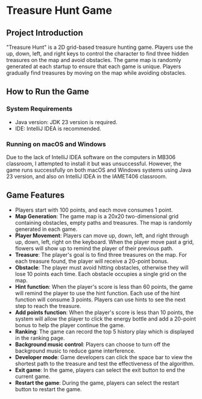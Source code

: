 # Treasure Hunt Game

## Project Introduction
"Treasure Hunt" is a 2D grid-based treasure hunting game. Players use the up, down, left, and right keys to control the character to find three hidden treasures on the map and avoid obstacles. The game map is randomly generated at each startup to ensure that each game is unique. Players gradually find treasures by moving on the map while avoiding obstacles.

## How to Run the Game

### System Requirements
- Java version: JDK 23 version is required.
- IDE: IntelliJ IDEA is recommended.

### Running on macOS and Windows
Due to the lack of IntelliJ IDEA software on the computers in MB306 classroom, I attempted to install it but was unsuccessful. However, the game runs successfully on both macOS and Windows systems using Java 23 version, and also on IntelliJ IDEA in the IAMET406 classroom.

## Game Features
- Players start with 100 points, and each move consumes 1 point.
- **Map Generation**: The game map is a 20x20 two-dimensional grid containing obstacles, empty paths and treasures. The map is randomly generated in each game.
- **Player Movement**: Players can move up, down, left, and right through up, down, left, right on the keyboard. When the player move past a grid, flowers will show up to remind the player of their previous path.
- **Treasure**: The player's goal is to find three treasures on the map. For each treasure found, the player will receive a 20-point bonus.
- **Obstacle**: The player must avoid hitting obstacles, otherwise they will lose 10 points each time. Each obstacle occupies a single grid on the map.
- **Hint function**: When the player's score is less than 60 points, the game will remind the player to use the hint function. Each use of the hint function will consume 3 points. Players can use hints to see the next step to reach the treasure.
- **Add points function**: When the player's score is less than 10 points, the system will allow the player to click the energy bottle and add a 20-point bonus to help the player continue the game.
- **Ranking**: The game can record the top 5 history play which is displayed in the ranking page.
- **Background music control**: Players can choose to turn off the background music to reduce game interference.
- **Developer mode**: Game developers can click the space bar to view the shortest path to the treasure and test the effectiveness of the algorithm.
- **Exit game**: In the game, players can select the exit button to end the current game.
- **Restart the game**: During the game, players can select the restart button to restart the game.